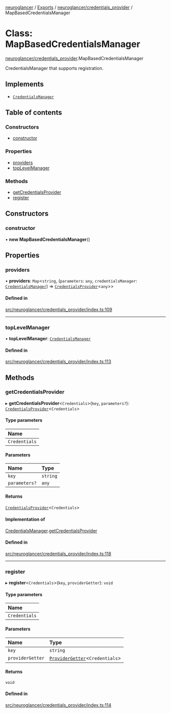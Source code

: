 [neuroglancer](../README.md) / [Exports](../modules.md) / [neuroglancer/credentials\_provider](../modules/neuroglancer_credentials_provider.md) / MapBasedCredentialsManager

# Class: MapBasedCredentialsManager

[neuroglancer/credentials_provider](../modules/neuroglancer_credentials_provider.md).MapBasedCredentialsManager

CredentialsManager that supports registration.

## Implements

- [`CredentialsManager`](../interfaces/neuroglancer_credentials_provider.CredentialsManager.md)

## Table of contents

### Constructors

- [constructor](neuroglancer_credentials_provider.MapBasedCredentialsManager.md#constructor)

### Properties

- [providers](neuroglancer_credentials_provider.MapBasedCredentialsManager.md#providers)
- [topLevelManager](neuroglancer_credentials_provider.MapBasedCredentialsManager.md#toplevelmanager)

### Methods

- [getCredentialsProvider](neuroglancer_credentials_provider.MapBasedCredentialsManager.md#getcredentialsprovider)
- [register](neuroglancer_credentials_provider.MapBasedCredentialsManager.md#register)

## Constructors

### constructor

• **new MapBasedCredentialsManager**()

## Properties

### providers

• **providers**: `Map`<`string`, (`parameters`: `any`, `credentialsManager`: [`CredentialsManager`](../interfaces/neuroglancer_credentials_provider.CredentialsManager.md)) => [`CredentialsProvider`](neuroglancer_credentials_provider.CredentialsProvider.md)<`any`\>\>

#### Defined in

[src/neuroglancer/credentials_provider/index.ts:109](https://github.com/ActiveBrainAtlas2/neuroglancer/blob/91617476/src/neuroglancer/credentials_provider/index.ts#L109)

___

### topLevelManager

• **topLevelManager**: [`CredentialsManager`](../interfaces/neuroglancer_credentials_provider.CredentialsManager.md)

#### Defined in

[src/neuroglancer/credentials_provider/index.ts:113](https://github.com/ActiveBrainAtlas2/neuroglancer/blob/91617476/src/neuroglancer/credentials_provider/index.ts#L113)

## Methods

### getCredentialsProvider

▸ **getCredentialsProvider**<`Credentials`\>(`key`, `parameters?`): [`CredentialsProvider`](neuroglancer_credentials_provider.CredentialsProvider.md)<`Credentials`\>

#### Type parameters

| Name |
| :------ |
| `Credentials` |

#### Parameters

| Name | Type |
| :------ | :------ |
| `key` | `string` |
| `parameters?` | `any` |

#### Returns

[`CredentialsProvider`](neuroglancer_credentials_provider.CredentialsProvider.md)<`Credentials`\>

#### Implementation of

[CredentialsManager](../interfaces/neuroglancer_credentials_provider.CredentialsManager.md).[getCredentialsProvider](../interfaces/neuroglancer_credentials_provider.CredentialsManager.md#getcredentialsprovider)

#### Defined in

[src/neuroglancer/credentials_provider/index.ts:118](https://github.com/ActiveBrainAtlas2/neuroglancer/blob/91617476/src/neuroglancer/credentials_provider/index.ts#L118)

___

### register

▸ **register**<`Credentials`\>(`key`, `providerGetter`): `void`

#### Type parameters

| Name |
| :------ |
| `Credentials` |

#### Parameters

| Name | Type |
| :------ | :------ |
| `key` | `string` |
| `providerGetter` | [`ProviderGetter`](../modules/neuroglancer_credentials_provider.md#providergetter)<`Credentials`\> |

#### Returns

`void`

#### Defined in

[src/neuroglancer/credentials_provider/index.ts:114](https://github.com/ActiveBrainAtlas2/neuroglancer/blob/91617476/src/neuroglancer/credentials_provider/index.ts#L114)
